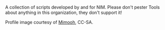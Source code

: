A collection of scripts developed by and for NIM. Please don't pester Tools about anything in this organization, they don't support it!

Profile image courtesy of [Mimooh](https://commons.wikimedia.org/wiki/File:Extinguisher.svg), CC-SA.
